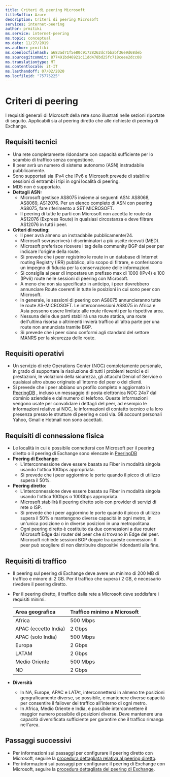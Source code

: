 ```yaml
---
title: Criteri di peering Microsoft
titleSuffix: Azure
description: Criteri di peering Microsoft
services: internet-peering
author: prmitiki
ms.service: internet-peering
ms.topic: conceptual
ms.date: 11/27/2019
ms.author: prmitiki
ms.openlocfilehash: a683ad71f5e80c91728262dc7bbabf36e9d68deb
ms.sourcegitcommit: 877491bd46921c11dd478bd25fc718ceee2dcc08
ms.translationtype: MT
ms.contentlocale: it-IT
ms.lasthandoff: 07/02/2020
ms.locfileid: "75775225"
---
```

# <a name="peering-policy"></a>Criteri di peering
I requisiti generali di Microsoft della rete sono illustrati nelle sezioni riportate di seguito. Applicabili sia al peering diretto che alle richieste di peering di Exchange.

## <a name="technical-requirements"></a>Requisiti tecnici

* Una rete completamente ridondante con capacità sufficiente per lo scambio di traffico senza congestione.
* Il peer avrà un numero di sistema autonomo (ASN) instradabile pubblicamente.
* Sono supportati sia IPv4 che IPv6 e Microsoft prevede di stabilire sessioni di entrambi i tipi in ogni località di peering.
* MD5 non è supportato.
* **Dettagli ASN:**
    * Microsoft gestisce AS8075 insieme ai seguenti ASN: AS8068, AS8069, AS12076. Per un elenco completo di ASN con peering AS8075, fare riferimento a SET MICROSOFT.
    * Il peering di tutte le parti con Microsoft non accetta le route da AS12076 (Express Route) in qualsiasi circostanza e deve filtrare AS12076 in tutti i peer.
* **Criteri di routing:**
    * Il peer avrà almeno un instradabile pubblicamente/24.
    * Microsoft sovrascriverà i discriminatori a più uscite ricevuti (MED).
    * Microsoft preferisce ricevere i tag della community BGP dai peer per indicare l'origine della route.
    * Si prevede che i peer registrino le route in un database di Internet routing Registry (IRR) pubblico, allo scopo di filtrare, e conferiscono un impegno di fiducia per la conservazione delle informazioni.
    * Si consiglia ai peer di impostare un prefisso max di 1000 (IPv4) e 100 (IPv6) route nelle sessioni di peering con Microsoft.
    * A meno che non sia specificato in anticipo, i peer dovrebbero annunciare Route coerenti in tutte le posizioni in cui sono peer con Microsoft.
    * In generale, le sessioni di peering con AS8075 annuncieranno tutte le route AS-MICROSOFT. Le interconnessioni AS8075 in Africa e Asia possono essere limitate alle route rilevanti per la rispettiva area.
    * Nessuna delle due parti stabilirà una route statica, una route dell'ultima risorsa o altrimenti invierà traffico all'altra parte per una route non annunciata tramite BGP.
    * Si prevede che i peer siano conformi agli standard del settore [MANRS](https://www.manrs.org/) per la sicurezza delle route.

## <a name="operational-requirements"></a>Requisiti operativi
* Un servizio di rete Operations Center (NOC) completamente personale, in grado di supportare la risoluzione di tutti i problemi tecnici e di prestazioni, le violazioni della sicurezza, gli attacchi Denial of Service o qualsiasi altro abuso originato all'interno del peer o dei clienti.
* Si prevede che i peer abbiano un profilo completo e aggiornato in [PeeringDB](https://www.peeringdb.com) , incluso un messaggio di posta elettronica NOC 24x7 dal dominio aziendale e dal numero di telefono. Queste informazioni vengono usate per convalidare i dettagli del peer, ad esempio le informazioni relative ai NOC, le informazioni di contatto tecnico e la loro presenza presso le strutture di peering e così via. Gli account personali Yahoo, Gmail e Hotmail non sono accettati.

## <a name="physical-connection-requirements"></a>Requisiti di connessione fisica
* Le località in cui è possibile connettersi con Microsoft per il peering diretto o il peering di Exchange sono elencate in [PeeringDB](https://www.peeringdb.com/net/694)
* **Peering di Exchange:**
    * L'interconnessione deve essere basata su Fiber in modalità singola usando l'ottica 10Gbps appropriata.
    * Si prevede che i peer aggiornino le porte quando il picco di utilizzo supera il 50%.
* **Peering diretto:**
    * L'interconnessione deve essere basata su Fiber in modalità singola usando l'ottica 10Gbps o 100Gbps appropriata.
    * Microsoft stabilirà il peering diretto solo con provider di servizi di rete o ISP.
    * Si prevede che i peer aggiornino le porte quando il picco di utilizzo supera il 50% e mantengono diverse capacità in ogni metro, in un'unica posizione o in diverse posizioni in una metropolitana.
    * Ogni peering diretto è costituito da due connessioni a due router Microsoft Edge dai router del peer che si trovano in Edge del peer. Microsoft richiede sessioni BGP doppie tra queste connessioni. Il peer può scegliere di non distribuire dispositivi ridondanti alla fine.

## <a name="traffic-requirements"></a>Requisiti di traffico
* Il peering sul peering di Exchange deve avere un minimo di 200 MB di traffico e minore di 2 GB.  Per il traffico che supera i 2 GB, è necessario rivedere il peering diretto.
* Per il peering diretto, il traffico dalla rete a Microsoft deve soddisfare i requisiti minimi.

    | Area geografica                      | Traffico minimo a Microsoft   |
    | :----------------------- |:-------------------------------|
    | Africa                   | 500 Mbps                       |
    | APAC (eccetto India)      |   2 Gbps                       |
    | APAC (solo India)        | 500 Mbps                       |
    | Europa                   |   2 Gbps                       |
    | LATAM                    |   2 Gbps                       |
    | Medio Oriente              | 500 Mbps                       |
    | ND                       |   2 Gbps                       |

* **Diversità**
    * In NA, Europe, APAC e LATAt, interconnettersi in almeno tre posizioni geograficamente diverse, se possibile, e mantenere diverse capacità per consentire il failover del traffico all'interno di ogni metro.
    * In Africa, Medio Oriente e India, è possibile interconnettere il maggior numero possibile di posizioni diverse. Deve mantenere una capacità diversificata sufficiente per garantire che il traffico rimanga nell'area.

## <a name="next-steps"></a>Passaggi successivi

* Per informazioni sui passaggi per configurare il peering diretto con Microsoft, seguire la [procedura dettagliata relativa al peering diretto](walkthrough-direct-all.md).
* Per informazioni sui passaggi per configurare il peering di Exchange con Microsoft, seguire la [procedura dettagliata del peering di Exchange](walkthrough-exchange-all.md).